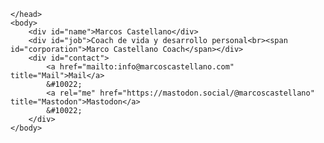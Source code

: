     </head>
    <body>
        <div id="name">Marcos Castellano</div>
        <div id="job">Coach de vida y desarrollo personal<br><span id="corporation">Marco Castellano Coach</span></div>
        <div id="contact">
            <a href="mailto:info@marcoscastellano.com" title="Mail">Mail</a>
            &#10022;
            <a rel="me" href="https://mastodon.social/@marcoscastellano" title="Mastodon">Mastodon</a>
            &#10022;
        </div>
    </body>
</html>
